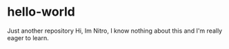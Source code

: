 # hello-world
Just another repository
Hi, Im Nitro, I know nothing about this and I'm really eager to learn. 
